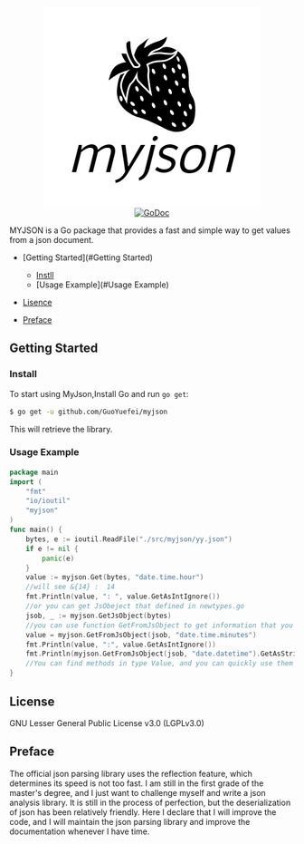 <p align="center">
    <img 
         src="logo.png"
         width="382" height="351" border="0" alt="MYJSON"/>
    <br/>
	<a href="https://godoc.org/github.com/GuoYuefei/myjson"><img src="https://img.shields.io/badge/api-reference-blue.svg?style=flat-square" alt="GoDoc"></a>
</p>



MYJSON is a Go package that provides a fast and simple way to get values from a json document.

- [Getting Started](#Getting Started)
  + [Instll](#Install)
  + [Usage Example](#Usage Example)

- [Lisence](#License)
- [Preface](#Preface)


## Getting Started

### Install

To start using MyJson,Install Go and run <code>go get</code>:

```bash
$ go get -u github.com/GuoYuefei/myjson
```

This will retrieve the library.

### Usage Example

```go
package main
import (
	"fmt"
	"io/ioutil"
	"myjson"
)
func main() {
	bytes, e := ioutil.ReadFile("./src/myjson/yy.json")
	if e != nil {
		panic(e)
	}
	value := myjson.Get(bytes, "date.time.hour")
	//will see &{14} :  14
	fmt.Println(value, ": ", value.GetAsIntIgnore())
	//or you can get JsObeject that defined in newtypes.go
	jsob, _ := myjson.GetJsObject(bytes)
	//you can use function GetFromJsObject to get information that you want to get
	value = myjson.GetFromJsObject(jsob, "date.time.minutes")
	fmt.Println(value, ":", value.GetAsIntIgnore())
	fmt.Println(myjson.GetFromJsObject(jsob, "date.datetime").GetAsStringIgnore())
	//You can find methods in type Value, and you can quickly use them in name.
}
```



## License

GNU Lesser General Public License v3.0 	(LGPLv3.0)

## Preface

The official json parsing library uses the reflection feature, which determines its speed is not too fast. I am still in the first grade of the master's degree, and I just want to challenge myself and write a json analysis library. It is still in the process of perfection, but the deserialization of json has been relatively friendly. Here I declare that I will improve the code, and I will maintain the json parsing library and improve the documentation whenever I have time.

